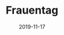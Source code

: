 ---
title: "Frauentag"
publishdate: 2017-09-30
date: 2019-11-17
location: unknown
draft: false
outputs:
- html
- calendar
---
